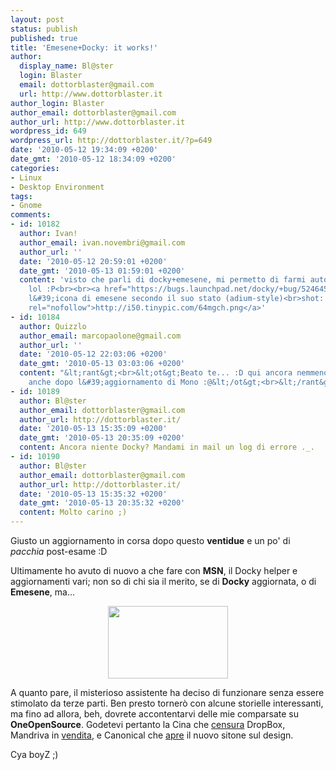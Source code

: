 ```yaml
---
layout: post
status: publish
published: true
title: 'Emesene+Docky: it works!'
author:
  display_name: Bl@ster
  login: Blaster
  email: dottorblaster@gmail.com
  url: http://www.dottorblaster.it
author_login: Blaster
author_email: dottorblaster@gmail.com
author_url: http://www.dottorblaster.it
wordpress_id: 649
wordpress_url: http://dottorblaster.it/?p=649
date: '2010-05-12 19:34:09 +0200'
date_gmt: '2010-05-12 18:34:09 +0200'
categories:
- Linux
- Desktop Environment
tags:
- Gnome
comments:
- id: 10182
  author: Ivan!
  author_email: ivan.novembri@gmail.com
  author_url: ''
  date: '2010-05-12 20:59:01 +0200'
  date_gmt: '2010-05-13 01:59:01 +0200'
  content: 'visto che parli di docky+emesene, mi permetto di farmi autopubblicità
    lol :P<br><br><a href="https://bugs.launchpad.net/docky/+bug/524645" rel="nofollow">https://bugs.launchpad.net/docky/+bug/524645</a><br>cambia
    l&#39;icona di emesene secondo il suo stato (adium-style)<br>shot: <a href="http://i50.tinypic.com/64mgch.png"
    rel="nofollow">http://i50.tinypic.com/64mgch.png</a>'
- id: 10184
  author: Quizzlo
  author_email: marcopaolone@gmail.com
  author_url: ''
  date: '2010-05-12 22:03:06 +0200'
  date_gmt: '2010-05-13 03:03:06 +0200'
  content: "&lt;rant&gt;<br>&lt;ot&gt;Beato te... :D qui ancora nemmeno funziona Docky,
    anche dopo l&#39;aggiornamento di Mono :@&lt;/ot&gt;<br>&lt;/rant&gt;"
- id: 10189
  author: Bl@ster
  author_email: dottorblaster@gmail.com
  author_url: http://dottorblaster.it/
  date: '2010-05-13 15:35:09 +0200'
  date_gmt: '2010-05-13 20:35:09 +0200'
  content: Ancora niente Docky? Mandami in mail un log di errore ._.
- id: 10190
  author: Bl@ster
  author_email: dottorblaster@gmail.com
  author_url: http://dottorblaster.it/
  date: '2010-05-13 15:35:32 +0200'
  date_gmt: '2010-05-13 20:35:32 +0200'
  content: Molto carino ;)
---
```

<p>Giusto un aggiornamento in corsa dopo questo <strong>ventidue</strong> e un po' di <em>pacchia</em> post-esame :D</p>
<p>Ultimamente ho avuto di nuovo a che fare con <strong>MSN</strong>, il Docky helper e aggiornamenti vari; non so di chi sia il merito, se di <strong>Docky</strong> aggiornata, o di <strong>Emesene</strong>, ma...</p>
<p style="text-align: center;"><img class="alignnone" src="http://i39.tinypic.com/qxut5k.png" alt="" width="192" height="116" /></p>
<p style="text-align: left;">A quanto pare, il misterioso assistente ha deciso di funzionare senza essere stimolato da terze parti. Ben presto tornerò con alcune storielle interessanti, ma fino ad allora, beh, dovrete accontentarvi delle mie comparsate su <strong>OneOpenSource</strong>. Godetevi pertanto la Cina che <a href="http://www.oneopensource.it/12/05/2010/dropbox-bloccato-dalla-cina/">censura</a> DropBox, Mandriva in <a href="http://www.oneopensource.it/11/05/2010/mandriva-e-in-vendita/">vendita</a>, e Canonical che <a href="http://www.oneopensource.it/12/05/2010/canonical-lancia-un-nuovo-sito-dedicato-al-design-di-ubuntu/">apre</a> il nuovo sitone sul design.</p>
<p style="text-align: left;">Cya boyZ ;)</p>
